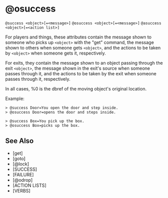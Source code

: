 # @osuccess
`@success <object>[=<message>]`
`@osuccess <object>[=<message>]`
`@asuccess <object>[=<action list>]`

For players and things, these attributes contain the message shown to someone who picks up `<object>` with the "get" command, the message shown to others when someone gets `<object>`, and the actions to be taken by `<object>` when someone gets it, respectively.

For exits, they contain the message shown to an object passing through the exit `<object>`, the message shown in the exit's source when someone passes through it, and the actions to be taken by the exit when someone passes through it, respectively.

In all cases, %0 is the dbref of the moving object's original location.

Example:
```
> @success Door=You open the door and step inside.
> @osuccess Door=opens the door and steps inside.
```

```
> @success Box=You pick up the box.
> @osuccess Box=picks up the box.
```


## See Also
- [get]
- [goto]
- [@lock]
- [SUCCESS]
- [FAILURE]
- [@odrop]
- [ACTION LISTS]
- [VERBS]

